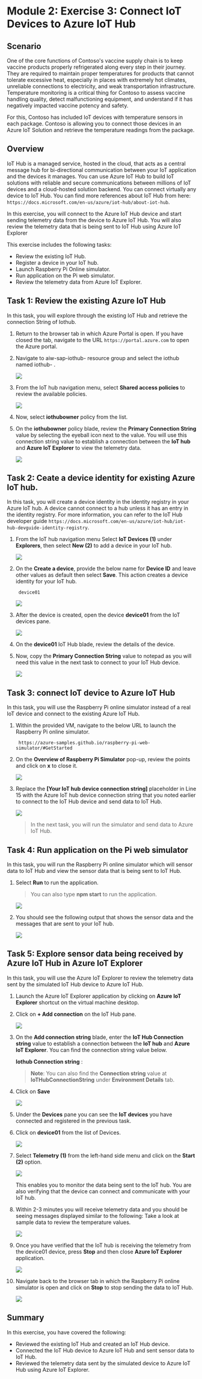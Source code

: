 # Module 2: Exercise 3: Connect IoT Devices to Azure IoT Hub

## Scenario
 
One of the core functions of Contoso's vaccine supply chain is to keep vaccine products properly refrigerated along every step in their journey. They are required to maintain proper temperatures for products that cannot tolerate excessive heat, especially in places with extremely hot climates, unreliable connections to electricity, and weak transportation infrastructure. Temperature monitoring is a critical thing for Contoso to assess vaccine handling quality, detect malfunctioning equipment, and understand if it has negatively impacted vaccine potency and safety.

For this, Contoso has included IoT devices with temperature sensors in each package. Contoso is allowing you to connect those devices in an Azure IoT Solution and retrieve the temperature readings from the package.


## Overview

IoT Hub is a managed service, hosted in the cloud, that acts as a central message hub for bi-directional communication between your IoT application and the devices it manages. You can use Azure IoT Hub to build IoT solutions with reliable and secure communications between millions of IoT devices and a cloud-hosted solution backend. You can connect virtually any device to IoT Hub. You can find more references about IoT Hub from here: `https://docs.microsoft.com/en-us/azure/iot-hub/about-iot-hub`.

In this exercise, you will connect to the Azure IoT Hub device and start sending telemetry data from the device to Azure IoT Hub. You will also review the telemetry data that is being sent to IoT Hub using Azure IoT Explorer


This exercise includes the following tasks:

* Review the existing IoT Hub.
* Register a device in your IoT hub.
* Launch Raspberry Pi Online simulator.
* Run application on the Pi web simulator.
* Review the telemetry data from Azure IoT Explorer.

## Task 1: Review the existing Azure IoT Hub

In this task, you will explore through the existing IoT Hub and retrieve the connection String of Iothub.

1. Return to the browser tab in which Azure Portal is open. If you have closed the tab, navigate to the URL ```https://portal.azure.com``` to open the Azure portal.

3. Navigate to aiw-sap-iothub-<inject key="DeploymentID" /> resource group and select the iothub named iothub-<inject key="DeploymentID" /> .

   ![](https://github.com/CloudLabsAI-Azure/AIW-SAP-on-Azure/blob/main/media/M2-Ex2-iothub.png?raw=true)
   
1. From the IoT hub navigation menu, select **Shared access policies** to review the available policies.

   ![](https://github.com/CloudLabsAI-Azure/AIW-SAP-on-Azure/blob/main/media/M2-Ex3-iothub-1.png?raw=true)

1. Now, select **iothubowner** policy from the list.

1. On the **iothubowner** policy blade, review the **Primary Connection String** value by selecting the eyeball icon next to the value. You will use this connection string value to establish a connection between the **IoT hub** and **Azure IoT Explorer** to view the telemetry data.

   ![](https://github.com/CloudLabsAI-Azure/AIW-SAP-on-Azure/blob/main/media/M2-Ex3-iothub-2.png?raw=true)

## Task 2: Ceate a device identity for existing Azure IoT hub.

In this task, you will create a device identity in the identity registry in your Azure IoT hub. A device cannot connect to a hub unless it has an entry in the identity registry. For more information, you can refer to the IoT Hub developer guide `https://docs.microsoft.com/en-us/azure/iot-hub/iot-hub-devguide-identity-registry`.

1. From the IoT hub navigation menu Select **IoT Devices (1)** under **Explorers**, then select **New (2)** to add a device in your IoT hub.

   ![](https://github.com/CloudLabsAI-Azure/AIW-SAP-on-Azure/blob/main/media/M2-Ex2-iothubdevice.png?raw=true)

1. On the **Create a device**, provide the below name for **Device ID** and leave other values as default then select **Save**. This action creates a device identity for your IoT hub.

   ```
    device01
   ```
  
   ![](https://github.com/CloudLabsAI-Azure/AIW-SAP-on-Azure/blob/main/media/M2-Ex2-iothubdevice-1.png?raw=true)

1. After the device is created, open the device **device01** from the IoT devices pane.

   ![](https://github.com/CloudLabsAI-Azure/AIW-SAP-on-Azure/blob/main/media/M2-Ex2-iothubdevice-2.png?raw=true)

1. On the **device01** IoT Hub blade, review the details of the device.
 
1. Now, copy the **Primary Connection String** value to notepad as you will need this value in the next task to connect to your IoT Hub device.

   ![](https://github.com/CloudLabsAI-Azure/AIW-SAP-on-Azure/blob/main/media/M2-Ex2-iothubdevice-3.png?raw=true)

## Task 3: connect IoT device to Azure IoT Hub

In this task, you will use the Raspberry Pi online simulator instead of a real IoT device and connect to the existing Azure IoT Hub.
 
1.  Within the provided VM, navigate to the below URL to launch the Raspberry Pi online simulator.
    
    ```
     https://azure-samples.github.io/raspberry-pi-web-simulator/#GetStarted
    ```

1. On the **Overview of Raspberry Pi Simulator** pop-up, review the points and click on **x** to close it.

   ![](https://github.com/CloudLabsAI-Azure/AIW-SAP-on-Azure/blob/main/media/M2-Ex2-simulator-1.png?raw=true)

1. Replace the **[Your IoT hub device connection string]** placeholder in Line 15 with the Azure IoT hub device connection string that you noted earlier to connect to the IoT Hub device and send data to IoT Hub.

   ![](https://github.com/CloudLabsAI-Azure/AIW-SAP-on-Azure/blob/main/media/M2-Ex2-simulator-2.png?raw=true)
   
   > In the next task, you will run the simulator and send data to Azure IoT Hub.

## Task 4: Run application on the Pi web simulator

In this task, you will run the Raspberry Pi online simulator which will sensor data to IoT Hub and view the sensor data that is being sent to IoT Hub. 

1. Select **Run** to run the application.

   > You can also type **npm start** to run the application.

   ![](https://github.com/CloudLabsAI-Azure/AIW-SAP-on-Azure/blob/main/media/M2-Ex2-simulator-3.png?raw=true)

1. You should see the following output that shows the sensor data and the messages that are sent to your IoT hub.

   ![](https://github.com/CloudLabsAI-Azure/AIW-SAP-on-Azure/blob/main/media/M2-Ex2-simulator-4.png?raw=true)

## Task 5: Explore sensor data being received by Azure IoT Hub in Azure IoT Explorer

In this task, you will use the Azure IoT Explorer to review the telemetry data sent by the simulated IoT Hub device to Azure IoT Hub.

1. Launch the Azure IoT Explorer application by clicking on **Azure IoT Explorer** shortcut on the virtual machine desktop.

1. Click on **+ Add connection** on the IoT Hub pane.

   ![](https://github.com/CloudLabsAI-Azure/AIW-SAP-on-Azure/blob/main/media/M2-Ex3-iotexplorer.png?raw=true)

1. On the **Add connection string** blade, enter the **IoT Hub Connection string** value to establish a connection between the **IoT hub** and **Azure IoT Explorer**. You can find the connection string value below.

    **Iothub Connection string** : <inject key="IotHubConnectionString" />
    
   >**Note**: You can also find the **Connection string** value at **IoTHubConnectionString** under **Environment Details** tab.
   
1. Click on **Save**

   ![](https://github.com/CloudLabsAI-Azure/AIW-SAP-on-Azure/blob/main/media/M2-Ex3-iotexplorer-2.png?raw=true)

1. Under the **Devices** pane you can see the **IoT devices** you have connected and registered in the previous task.

1. Click on **device01** from the list of Devices.

   ![](https://github.com/CloudLabsAI-Azure/AIW-SAP-on-Azure/blob/main/media/M2-Ex3-iotexplorer-3.png?raw=true)

1. Select **Telemetry (1)** from the left-hand side menu and click on the **Start (2)** option.

   ![](https://github.com/CloudLabsAI-Azure/AIW-SAP-on-Azure/blob/main/media/M2-Ex3-iotexplorer-4.png?raw=true)

   This enables you to monitor the data being sent to the IoT hub. You are also verifying that the device can connect and communicate with your IoT hub.

1. Within 2-3 minutes you will receive telemetry data and you should be seeing messages displayed similar to the following: Take a look at sample data to review the temperature values. 
    
   ![](https://github.com/CloudLabsAI-Azure/AIW-SAP-on-Azure/blob/main/media/M2-Ex3-iotexplorer-5.png?raw=true)
  
1. Once you have verified that the IoT hub is receiving the telemetry from the device01 device, press **Stop** and then close **Azure IoT Explorer** application.

   ![](https://github.com/CloudLabsAI-Azure/AIW-SAP-on-Azure/blob/main/media/M2-Ex3-iotexplorer-6.png?raw=true)
   
1. Navigate back to the browser tab in which the Raspberry Pi online simulator is open and click on **Stop** to stop sending the data to IoT Hub.

   ![](https://github.com/CloudLabsAI-Azure/AIW-SAP-on-Azure/blob/main/media/M2-Ex3-simulator-5.png?raw=true)
   

## Summary

   In this exercise, you have covered the following:
   
   * Reviewed the existing IoT Hub and created an IoT Hub device. 
   * Connected the IoT Hub device to Azure IoT Hub and sent sensor data to IoT Hub.
   * Reviewed the telemetry data sent by the simulated device to Azure IoT Hub using Azure IoT Explorer. 
